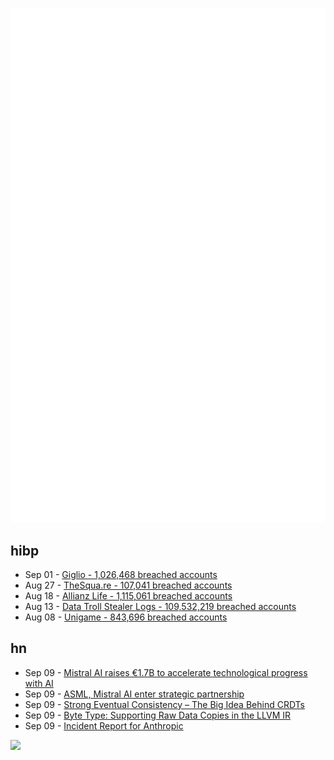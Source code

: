 ![Metrics](https://raw.githubusercontent.com/phixion/phixion/master/metrics.svg)

## hibp

<!--
for https://github.com/phixion/phixion/blob/main/.github/workflows/feeds.yml
-->
<!--START_SECTION:haveibeenpwnd-->
- Sep 01 - [Giglio - 1,026,468 breached accounts](https://haveibeenpwned.com/Breach/Giglio)
- Aug 27 - [TheSqua.re - 107,041 breached accounts](https://haveibeenpwned.com/Breach/TheSquare)
- Aug 18 - [Allianz Life - 1,115,061 breached accounts](https://haveibeenpwned.com/Breach/AllianzLife)
- Aug 13 - [Data Troll Stealer Logs - 109,532,219 breached accounts](https://haveibeenpwned.com/Breach/DataTrollStealerLogs)
- Aug 08 - [Unigame - 843,696 breached accounts](https://haveibeenpwned.com/Breach/Unigame)
<!--END_SECTION:haveibeenpwnd-->

## hn

<!--
for https://github.com/phixion/phixion/blob/main/.github/workflows/feeds.yml
-->
<!--START_SECTION:hn-->
- Sep 09 - [Mistral AI raises €1.7B to accelerate technological progress with AI](https://mistral.ai/news/mistral-ai-raises-1-7-b-to-accelerate-technological-progress-with-ai)
- Sep 09 - [ASML, Mistral AI enter strategic partnership](https://www.asml.com/en/news/press-releases/2025/asml-mistral-ai-enter-strategic-partnership)
- Sep 09 - [Strong Eventual Consistency – The Big Idea Behind CRDTs](https://lewiscampbell.tech/blog/250908.html)
- Sep 09 - [Byte Type: Supporting Raw Data Copies in the LLVM IR](https://blog.llvm.org/posts/2025-08-29-gsoc-byte-type/)
- Sep 09 - [Incident Report for Anthropic](https://status.anthropic.com/incidents/72f99lh1cj2c)
<!--END_SECTION:hn-->

<!--
for https://yhype.me
-->
![](https://hit.yhype.me/github/profile?user_id=13013670)
